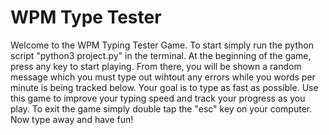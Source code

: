 # WPM Type Tester

Welcome to the WPM Typing Tester Game. To start simply run the python script "python3 project.py"
in the terminal. At the beginning of the game, press any key to start playing. From there, you will
be shown a random message which you must type out wihtout any errors while you words per minute is
being tracked below. Your goal is to type as fast as possible. Use this game to improve your typing
speed and track your progress as you play. To exit the game simply double tap the "esc" key on your computer.
Now type away and have fun!
